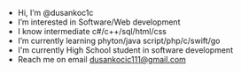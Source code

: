 - Hi, I’m @dusankoc1c
- I’m interested in Software/Web development
- I know intermediate c#/c++/sql/html/css
- I’m currently learning phyton/java script/php/c/swift/go 
- I'm currently High School student in software development
- Reach me on email dusankocic111@gmail.com

<!---
dusankoc1c/dusankoc1c is a ✨ special ✨ repository because its `README.md` (this file) appears on your GitHub profile.
You can click the Preview link to take a look at your changes.
--->
